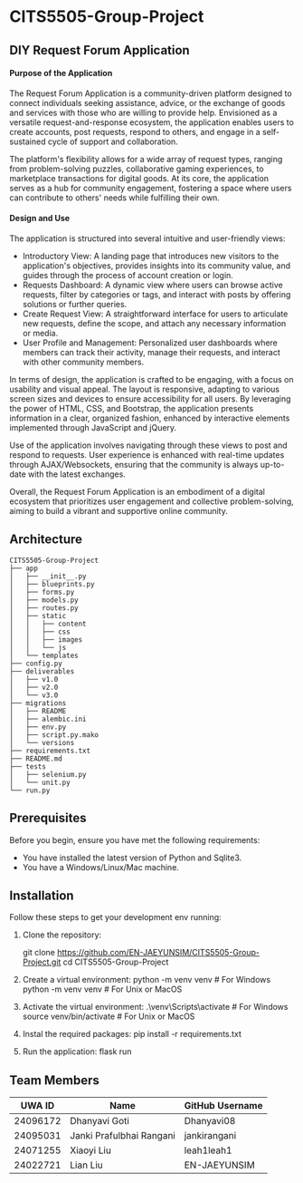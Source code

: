 # CITS5505-Group-Project 

## DIY Request Forum Application

#### Purpose of the Application
The Request Forum Application is a community-driven platform designed to connect individuals seeking assistance, advice, or the exchange of goods and services with those who are willing to provide help. Envisioned as a versatile request-and-response ecosystem, the application enables users to create accounts, post requests, respond to others, and engage in a self-sustained cycle of support and collaboration.

The platform's flexibility allows for a wide array of request types, ranging from problem-solving puzzles, collaborative gaming experiences, to marketplace transactions for digital goods. At its core, the application serves as a hub for community engagement, fostering a space where users can contribute to others' needs while fulfilling their own.

#### Design and Use
The application is structured into several intuitive and user-friendly views:

- Introductory View: A landing page that introduces new visitors to the application's objectives, provides insights into its community value, and guides through the process of account creation or login.
- Requests Dashboard: A dynamic view where users can browse active requests, filter by categories or tags, and interact with posts by offering solutions or further queries.
- Create Request View: A straightforward interface for users to articulate new requests, define the scope, and attach any necessary information or media.
- User Profile and Management: Personalized user dashboards where members can track their activity, manage their requests, and interact with other community members.

In terms of design, the application is crafted to be engaging, with a focus on usability and visual appeal. The layout is responsive, adapting to various screen sizes and devices to ensure accessibility for all users. By leveraging the power of HTML, CSS, and Bootstrap, the application presents information in a clear, organized fashion, enhanced by interactive elements implemented through JavaScript and jQuery.

Use of the application involves navigating through these views to post and respond to requests. User experience is enhanced with real-time updates through AJAX/Websockets, ensuring that the community is always up-to-date with the latest exchanges.

Overall, the Request Forum Application is an embodiment of a digital ecosystem that prioritizes user engagement and collective problem-solving, aiming to build a vibrant and supportive online community.

## Architecture 
```
CITS5505-Group-Project
├── app
│   ├── __init__.py
│   ├── blueprints.py
│   ├── forms.py
│   ├── models.py
│   ├── routes.py
│   ├── static
│   │   ├── content
│   │   ├── css
│   │   ├── images
│   │   └── js
│   └── templates
├── config.py
├── deliverables
│   ├── v1.0
│   ├── v2.0
│   └── v3.0
├── migrations
│   ├── README
│   ├── alembic.ini
│   ├── env.py
│   ├── script.py.mako
│   └── versions
├── requirements.txt
├── README.md
├── tests
│   ├── selenium.py
│   └── unit.py
└── run.py
```

## Prerequisites
Before you begin, ensure you have met the following requirements:
* You have installed the latest version of Python and Sqlite3.
* You have a Windows/Linux/Mac machine.

## Installation

Follow these steps to get your development env running:

1. Clone the repository:
  
   git clone https://github.com/EN-JAEYUNSIM/CITS5505-Group-Project.git
   cd CITS5505-Group-Project

2. Create a virtual environment:
   python -m venv venv    # For Windows
   python -m venv venv       # For Unix or MacOS

3. Activate the virtual environment:
   .\venv\Scripts\activate    # For Windows
   source venv/bin/activate   # For Unix or MacOS

4. Instal the required packages:
   pip install -r requirements.txt

3. Run the application:
   flask run

## Team Members

| UWA ID   |          Name            |    GitHub Username    |
|----------|--------------------------|-----------------------|
| 24096172 | Dhanyavi Goti            | Dhanyavi08            |
| 24095031 | Janki Prafulbhai Rangani | jankirangani          |
| 24071255 | Xiaoyi Liu               | leah1leah1            |
| 24022721 | Lian Liu                 | EN-JAEYUNSIM          |
